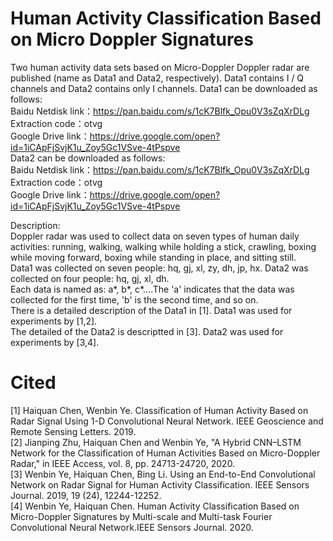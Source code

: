 # Human Activity Classification Based on Micro Doppler Signatures

Two human activity data sets based on Micro-Doppler Doppler radar are published (name as Data1 and Data2, respectively). Data1 contains I / Q channels and Data2 contains only I channels. Data1 can be downloaded as follows:  
Baidu Netdisk link：https://pan.baidu.com/s/1cK7Blfk_Opu0V3sZqXrDLg Extraction code：otvg  
Google Drive link：https://drive.google.com/open?id=1iCApFjSvjK1u_Zoy5Gc1VSve-4tPspve  
Data2 can be downloaded as follows:  
Baidu Netdisk link：https://pan.baidu.com/s/1cK7Blfk_Opu0V3sZqXrDLg Extraction code：otvg  
Google Drive link：https://drive.google.com/open?id=1iCApFjSvjK1u_Zoy5Gc1VSve-4tPspve  

Description:  
Doppler radar was used to collect data on seven types of human daily activities: running, walking, walking while holding a stick, crawling, boxing while moving forward, boxing while standing in place, and sitting still.  
Data1 was collected on seven people: hq, gj, xl, zy, dh, jp, hx. Data2 was collected on four people: hq, gj, xl, dh.  
Each data is named as: a*, b*, c*....The 'a' indicates that the data was collected for the first time, 'b' is the second time, and so on.  
There is a detailed description of the Data1 in [1]. Data1 was used for experiments by [1,2].  
The detailed of the Data2 is descriptted in [3]. Data2 was used for experiments by [3,4].  


# 
# Cited
[1] Haiquan Chen, Wenbin Ye. Classification of Human Activity Based on Radar Signal Using 1-D Convolutional Neural Network. IEEE Geoscience and Remote Sensing Letters. 2019.  
[2] Jianping Zhu, Haiquan Chen and Wenbin Ye, "A Hybrid CNN–LSTM Network for the Classification of Human Activities Based on Micro-Doppler Radar," in IEEE Access, vol. 8, pp. 24713-24720, 2020.  
[3] Wenbin Ye, Haiquan Chen, Bing Li. Using an End-to-End Convolutional Network on Radar Signal for Human Activity Classification. IEEE Sensors Journal. 2019, 19 (24), 12244-12252.  
[4] Wenbin Ye, Haiquan Chen. Human Activity Classification Based on Micro-Doppler Signatures by Multi-scale and Multi-task Fourier Convolutional Neural Network.IEEE Sensors Journal. 2020. 
